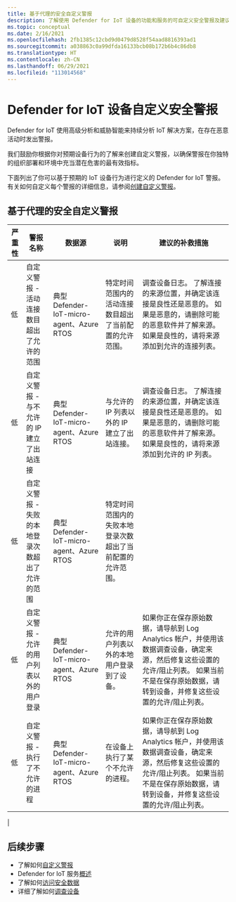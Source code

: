 ```yaml
---
title: 基于代理的安全自定义警报
description: 了解使用 Defender for IoT 设备的功能和服务的可自定义安全警报及建议的修正措施。
ms.topic: conceptual
ms.date: 2/16/2021
ms.openlocfilehash: 2fb1385c12cbd9d0479d8528f54aad8816393ad1
ms.sourcegitcommit: a038863c0a99dfda16133bcb08b172b6b4c86db8
ms.translationtype: HT
ms.contentlocale: zh-CN
ms.lasthandoff: 06/29/2021
ms.locfileid: "113014568"
---
```

# <a name="defender-for-iot-devices-custom-security-alerts"></a>Defender for IoT 设备自定义安全警报

Defender for IoT 使用高级分析和威胁智能来持续分析 IoT 解决方案，在存在恶意活动时发出警报。

我们鼓励你根据你对预期设备行为的了解来创建自定义警报，以确保警报在你独特的组织部署和环境中充当潜在危害的最有效指标。

下面列出了你可以基于预期的 IoT 设备行为进行定义的 Defender for IoT 警报。 有关如何自定义每个警报的详细信息，请参阅[创建自定义警报](quickstart-create-custom-alerts.md)。

## <a name="agent-based-security-custom-alerts"></a>基于代理的安全自定义警报

| 严重性 | 警报名称 | 数据源 | 说明 | 建议的补救措施 |
|--|--|--|--|--|
| 低 | 自定义警报 - 活动连接数目超出了允许的范围 | 典型 Defender-IoT-micro-agent、Azure RTOS | 特定时间范围内的活动连接数目超出了当前配置的允许范围。 | 调查设备日志。 了解连接的来源位置，并确定该连接是良性还是恶意的。 如果是恶意的，请删除可能的恶意软件并了解来源。 如果是良性的，请将来源添加到允许的连接列表。 |
| 低 | 自定义警报 - 与不允许的 IP 建立了出站连接 | 典型 Defender-IoT-micro-agent、Azure RTOS | 与允许的 IP 列表以外的 IP 建立了出站连接。 | 调查设备日志。 了解连接的来源位置，并确定该连接是良性还是恶意的。 如果是恶意的，请删除可能的恶意软件并了解来源。 如果是良性的，请将来源添加到允许的 IP 列表。 |
| 低 | 自定义警报 - 失败的本地登录次数超出了允许的范围 | 典型 Defender-IoT-micro-agent、Azure RTOS | 特定时间范围内的失败本地登录次数超出了当前配置的允许范围。 |  |
| 低 | 自定义警报 - 允许的用户列表以外的用户登录 | 典型 Defender-IoT-micro-agent、Azure RTOS | 允许的用户列表以外的本地用户登录到了设备。 | 如果你正在保存原始数据，请导航到 Log Analytics 帐户，并使用该数据调查设备，确定来源，然后修复这些设置的允许/阻止列表。 如果当前不是在保存原始数据，请转到设备，并修复这些设置的允许/阻止列表。 |
| 低 | 自定义警报 - 执行了不允许的进程 | 典型 Defender-IoT-micro-agent、Azure RTOS | 在设备上执行了某个不允许的进程。 | 如果你正在保存原始数据，请导航到 Log Analytics 帐户，并使用该数据调查设备，确定来源，然后修复这些设置的允许/阻止列表。 如果当前不是在保存原始数据，请转到设备，并修复这些设置的允许/阻止列表。 |
|

## <a name="next-steps"></a>后续步骤

- 了解如何[自定义警报](quickstart-create-custom-alerts.md)
- Defender for IoT 服务[概述](overview.md)
- 了解如何[访问安全数据](how-to-security-data-access.md)
- 详细了解如何[调查设备](how-to-investigate-device.md)
